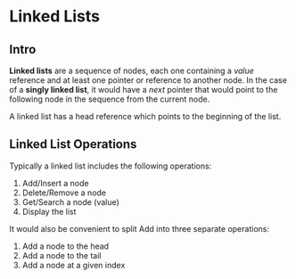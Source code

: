 # Linked Lists

## Intro

**Linked lists** are a sequence of nodes, each one containing a *value* reference and at least one pointer or reference to another node. In the case of a **singly linked list**, it would have a *next* pointer that would point to the following node in the sequence from the current node.

A linked list has a head reference which points to the beginning of the list.

## Linked List Operations
Typically a linked list includes the following operations:
1. Add/Insert a node
2. Delete/Remove a node
3. Get/Search a node (value)
4. Display the list

It would also be convenient to split Add into three separate operations:
1. Add a node to the head
2. Add a node to the tail
3. Add a node at a given index
